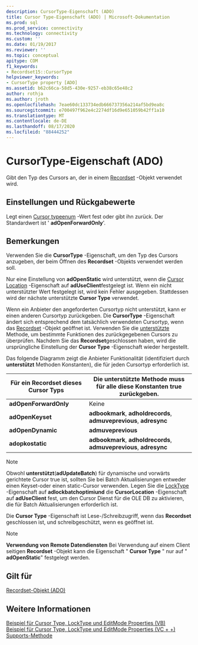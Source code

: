 ```yaml
---
description: CursorType-Eigenschaft (ADO)
title: Cursor Type-Eigenschaft (ADO) | Microsoft-Dokumentation
ms.prod: sql
ms.prod_service: connectivity
ms.technology: connectivity
ms.custom: ''
ms.date: 01/19/2017
ms.reviewer: ''
ms.topic: conceptual
apitype: COM
f1_keywords:
- Recordset15::CursorType
helpviewer_keywords:
- CursorType property [ADO]
ms.assetid: b62c66ca-58d5-430e-9257-eb38c65e48c2
author: rothja
ms.author: jroth
ms.openlocfilehash: 7eae60dc133734edb666737356a214af5bd9ea8c
ms.sourcegitcommit: e700497f962e4c2274df16d9e651059b42ff1a10
ms.translationtype: MT
ms.contentlocale: de-DE
ms.lasthandoff: 08/17/2020
ms.locfileid: "88444252"
---
```

# <a name="cursortype-property-ado"></a>CursorType-Eigenschaft (ADO)
Gibt den Typ des Cursors an, der in einem [Recordset](../../../ado/reference/ado-api/recordset-object-ado.md) -Objekt verwendet wird.  
  
## <a name="settings-and-return-values"></a>Einstellungen und Rückgabewerte  
 Legt einen [Cursor typeenum](../../../ado/reference/ado-api/cursortypeenum.md) -Wert fest oder gibt ihn zurück. Der Standardwert ist ' **adOpenForwardOnly**'.  
  
## <a name="remarks"></a>Bemerkungen  
 Verwenden Sie die **CursorType** -Eigenschaft, um den Typ des Cursors anzugeben, der beim Öffnen des **Recordset** -Objekts verwendet werden soll.  
  
 Nur eine Einstellung von **adOpenStatic** wird unterstützt, wenn die [Cursor Location](../../../ado/reference/ado-api/cursorlocation-property-ado.md) -Eigenschaft auf **adUseClient**festgelegt ist. Wenn ein nicht unterstützter Wert festgelegt ist, wird kein Fehler ausgegeben. Stattdessen wird der nächste unterstützte **Cursor Type** verwendet.  
  
 Wenn ein Anbieter den angeforderten Cursortyp nicht unterstützt, kann er einen anderen Cursortyp zurückgeben. Die **CursorType** -Eigenschaft ändert sich entsprechend dem tatsächlich verwendeten Cursortyp, wenn das [Recordset](../../../ado/reference/ado-api/recordset-object-ado.md) -Objekt geöffnet ist. Verwenden Sie die [unterstützte](../../../ado/reference/ado-api/supports-method.md) Methode, um bestimmte Funktionen des zurückgegebenen Cursors zu überprüfen. Nachdem Sie das **Recordset**geschlossen haben, wird die ursprüngliche Einstellung der **Cursor Type** -Eigenschaft wieder hergestellt.  
  
 Das folgende Diagramm zeigt die Anbieter Funktionalität (identifiziert durch **unterstützt** Methoden Konstanten), die für jeden Cursortyp erforderlich ist.  
  
|Für ein Recordset dieses Cursor Typs|Die unterstützte Methode muss für alle diese Konstanten true zurückgeben.|  
|----------------------------------------|---------------------------------------------------------------------|  
|**adOpenForwardOnly**|Keine|  
|**adOpenKeyset**|**adbookmark**, **adholdrecords**, **admuveprevious**, **adresync**|  
|**adOpenDynamic**|**admuveprevious**|  
|**adopkostatic**|**adbookmark**, **adholdrecords**, **admuveprevious**, **adresync**|  
  
> [!NOTE]
>  Obwohl **unterstützt**(**adUpdateBatch**) für dynamische und vorwärts gerichtete Cursor true ist, sollten Sie bei Batch Aktualisierungen entweder einen Keyset-oder einen static-Cursor verwenden. Legen Sie die [LockType](../../../ado/reference/ado-api/locktype-property-ado.md) -Eigenschaft auf **adlockbatchoptimiund** die **CursorLocation** -Eigenschaft auf **adUseClient** fest, um den Cursor Dienst für die OLE DB zu aktivieren, die für Batch Aktualisierungen erforderlich ist.  
  
 Die **Cursor Type** -Eigenschaft ist Lese-/Schreibzugriff, wenn das **Recordset** geschlossen ist, und schreibgeschützt, wenn es geöffnet ist.  
  
> [!NOTE]
>  **Verwendung von Remote Datendiensten** Bei Verwendung auf einem Client seitigen **Recordset** -Objekt kann die Eigenschaft " **Cursor Type** " nur auf " **adOpenStatic**" festgelegt werden.  
  
## <a name="applies-to"></a>Gilt für  
 [Recordset-Objekt (ADO)](../../../ado/reference/ado-api/recordset-object-ado.md)  
  
## <a name="see-also"></a>Weitere Informationen  
 [Beispiel für Cursor Type, LockType und EditMode Properties (VB)](../../../ado/reference/ado-api/cursortype-locktype-and-editmode-properties-example-vb.md)   
 [Beispiel für Cursor Type, LockType und EditMode Properties (VC + +)](../../../ado/reference/ado-api/cursortype-locktype-and-editmode-properties-example-vc.md)   
 [Supports-Methode](../../../ado/reference/ado-api/supports-method.md)
